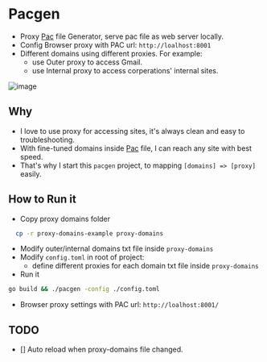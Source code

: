# Pacgen

- Proxy [Pac](https://en.wikipedia.org/wiki/Proxy_auto-config) file Generator, serve pac file as web server locally.
- Config Browser proxy with PAC url: `http://loalhost:8001`
- Different domains using different proxies. For example:
  - use Outer proxy to access Gmail.
  - use Internal proxy to access  corperations' internal sites.

![image](https://github.com/rmrf/pacgen/assets/42414/0ae585a8-fc8f-4e74-9a6b-a5e2ee318f0c)

## Why

- I love to use proxy for accessing sites, it's always clean and easy to troubleshooting.
- With fine-tuned domains inside [Pac](https://en.wikipedia.org/wiki/Proxy_auto-config) file, I can reach any site with best speed.
- That's why I start this `pacgen` project, to mapping `[domains] => [proxy]` easily.

## How to Run it

- Copy proxy domains folder

```bash
  cp -r proxy-domains-example proxy-domains
```

- Modify outer/internal domains txt file inside `proxy-domains`
- Modify `config.toml` in root of project:
  - define different proxies for each domain txt file inside `proxy-domains`
- Run it

```bash
go build && ./pacgen -config ./config.toml
```

- Browser proxy settings with PAC url: `http://loalhost:8001/`

## TODO

- [] Auto reload when proxy-domains file changed.

